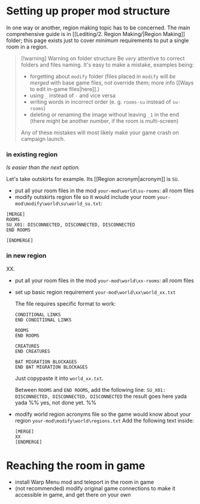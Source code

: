 # Setting up proper mod structure
In one way or another, region making topic has to be concerned.
The main comprehensive guide is in [[Lediting/2. Region Making/|Region Making]] folder; this page exists just to cover *minimum* requirements to put a single room in a region.

> [!warning] Warning on folder structure
> Be *very* attentive to correct folders and files naming. It's easy to make a mistake, examples being:
> - forgetting about `modify` folder (files placed in `modify` will *be merged* with base game files, not override them; more info [[Ways to edit in-game files|here]].)
> - using `_` instead of `-` and vice versa
> - writing words in incorrect order (e. g. `rooms-su` instead of `su-rooms`)
> - deleting or renaming the image without leaving `_1` in the end (there might be another number, if the room is multi-screen)
>
> Any of these mistakes will most likely make your game crash on campaign launch.
### in existing region
*Is easier than the next option.*

Let's take outskirts for example. Its [[Region acronym|acronym]] is `SU`.
- put all your room files in the mod
	`your-mod\world\su-rooms`: all room files
- modify outskirts region file so it would include your room
	`your-mod\modify\world\su\world_su.txt`:
```
[MERGE]
ROOMS
SU_X01: DISCONNECTED, DISCONNECTED, DISCONNECTED
END ROOMS

[ENDMERGE]
```


### in new region

XX.

- put all your room files in the mod
	`your-mod\world\xx-rooms`: all room files
- set up basic region requirement
	`your-mod\world\xx\world_xx.txt`
	
	The file requires specific format to work:
	```
	CONDITIONAL LINKS
	END CONDITIONAL LINKS
	
	ROOMS
	END ROOMS
	
	CREATURES
	END CREATURES
	
	BAT MIGRATION BLOCKAGES
	END BAT MIGRATION BLOCKAGES
	```
	Just copypaste it into `world_xx.txt`.
	
	Between `ROOMS` and `END ROOMS`, add the following line:
	`SU_X01: DISCONNECTED, DISCONNECTED, DISCONNECTED`
	the result goes here yada yada
	%% yes, not done yet. %%
- modify world region acronyms file so the game would know about your region
	`your-mod\modify\world\regions.txt`
	Add the following text inside:
	```
	[MERGE]
	XX
	[ENDMERGE]
	```

# Reaching the room in game

- install Warp Menu mod and teleport in the room in game
- (not recommended) modify original game connections to make it accessible in game, and get there on your own
